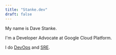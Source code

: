```yaml
---
title: "Stanke.dev"
draft: false
---
```


My name is Dave Stanke. 

I'm a Developer Advocate at Google Cloud Platform.

I do [DevOps](https://cloud.google.com/devops/) and [SRE](https://google.com/sre).
